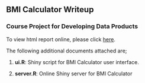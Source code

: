 ## BMI Calculator Writeup
### Course Project for Developing Data Products

To view html report online, please click [here](https://karennkl.github.io/Coursera-PML-Course-Project/).

The following additional documents attached are; 

1. **ui.R**: Shiny script for BMI Calculator user interface.

2. **server.R**: Online Shiny server for BMI Calculator
